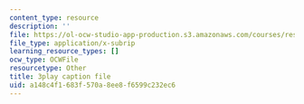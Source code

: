 ```yaml
---
content_type: resource
description: ''
file: https://ol-ocw-studio-app-production.s3.amazonaws.com/courses/res-ll-005-mathematics-of-big-data-and-machine-learning-january-iap-2020/a148c4f1683f570a8ee8f6599c232ec6_zNGKX-4PRsk.vtt
file_type: application/x-subrip
learning_resource_types: []
ocw_type: OCWFile
resourcetype: Other
title: 3play caption file
uid: a148c4f1-683f-570a-8ee8-f6599c232ec6
---
```

